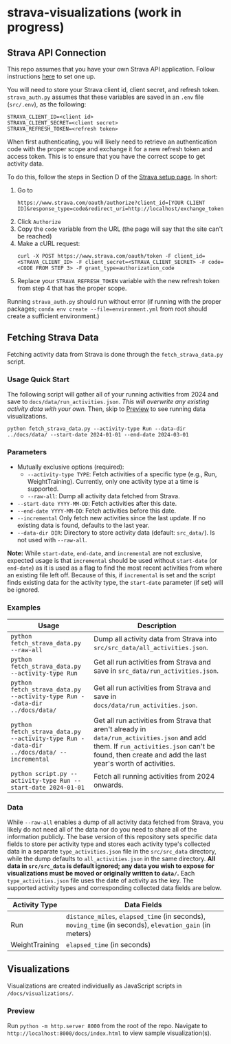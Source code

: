 # strava-visualizations (work in progress)

## Strava API Connection

This repo assumes that you have your own Strava API application.
Follow instructions [here](https://developers.strava.com/docs/getting-started/) to set one up.

You will need to store your Strava client id, client secret, and refresh token.
`strava_auth.py` assumes that these variables are saved in an `.env` file (`src/.env`), as the following:

```
STRAVA_CLIENT_ID=<client id>
STRAVA_CLIENT_SECRET=<client secret>
STRAVA_REFRESH_TOKEN=<refresh token>
```

When first authenticating, you will likely need to retrieve an authentication code with the proper scope and exchange it for a new refresh token and access token. This is to ensure that you have the correct scope to get activity data. 

To do this, follow the steps in Section D of the [Strava setup page](https://developers.strava.com/docs/getting-started/). In short:
1. Go to
   ```
   https://www.strava.com/oauth/authorize?client_id=[YOUR CLIENT ID]&response_type=code&redirect_uri=http://localhost/exchange_token&approval_prompt=force&scope=read,activity:read_all
   ```
3. Click `Authorize` 
4. Copy the `code` variable from the URL (the page will say that the site can't be reached)
5. Make a cURL request:
   ```
   curl -X POST https://www.strava.com/oauth/token -F client_id=<STRAVA_CLIENT_ID> -F client_secret=<STRAVA_CLIENT_SECRET> -F code=<CODE FROM STEP 3> -F grant_type=authorization_code
   ```
6. Replace your `STRAVA_REFRESH_TOKEN` variable with the new refresh token from step 4 that has the proper scope.


Running `strava_auth.py` should run without error (if running with the proper packages; `conda env create --file=environment.yml` from root should create a sufficient environment.)

## Fetching Strava Data

Fetching activity data from Strava is done through the `fetch_strava_data.py` script.

### Usage Quick Start

The following script will gather all of your running activities from 2024 and save to `docs/data/run_activities.json`. *This will overwrite any existing activity data with your own.* Then, skip to [Preview](#preview) to see running data visualizations.

```
python fetch_strava_data.py --activity-type Run --data-dir ../docs/data/ --start-date 2024-01-01 --end-date 2024-03-01
```

### Parameters
- Mutually exclusive options (required):
    - `--activity-type TYPE`: Fetch activities of a specific type (e.g., Run, WeightTraining). Currently, only one activity type at a time is supported.
    - `--raw-all`: Dump all activity data fetched from Strava.
- `--start-date YYYY-MM-DD`: Fetch activities after this date.
- `--end-date YYYY-MM-DD`: Fetch activities before this date.
- `--incremental` Only fetch new activities since the last update. If no existing data is found, defaults to the last year.
- `--data-dir DIR`: Directory to store activity data (default: `src_data/`). Is not used with `--raw-all`.

**Note:** While `start-date`, `end-date`, and `incremental` are not exclusive, expected usage is that `incremental` should be used without `start-date` (or `end-date`) as it is used as a flag to find the most recent activities from where an existing file left off. Because of this, if `incremental` is set and the script finds existing data for the activity type, the `start-date` parameter (if set) will be ignored. 

### Examples

| Usage | Description |
|-------|-------------|
|`python fetch_strava_data.py --raw-all`| Dump all activity data from Strava into `src/src_data/all_activities.json`.|
|`python fetch_strava_data.py --activity-type Run`| Get all run activities from Strava and save in `src_data/run_activities.json`.|
|`python fetch_strava_data.py --activity-type Run --data-dir ../docs/data/`| Get all run activities from Strava and save in `docs/data/run_activities.json`.|
|`python fetch_strava_data.py --activity-type Run --data-dir ../docs/data/ --incremental`| Get all run activities from Strava that aren't already in `data/run_activities.json` and add them. If `run_activities.json` can't be found, then create and add the last year's worth of activities.|
|`python script.py --activity-type Run --start-date 2024-01-01` | Fetch all running activities from 2024 onwards. | 


### Data

While `--raw-all` enables a dump of all activity data fetched from Strava, you likely do not need all of the data nor do you need to share all of the information publicly. The base version of this repository sets specific data fields to store per activity type and stores each activity type's collected data in a separate `type_activities.json` file in the `src/src_data` directory, while the dump defaults to `all_activities.json` in the same directory. **All data in `src/src_data` is default ignored; any data you wish to expose for visualizations must be moved or originally written to `data/`.** Each `type_activities.json` file uses the date of activity as the key. The supported activity types and corresponding collected data fields are below. 

| Activity Type | Data Fields |
| ------------- | ----------- |
| Run | `distance_miles`, `elapsed_time` (in seconds), `moving_time` (in seconds), `elevation_gain` (in meters) |
| WeightTraining | `elapsed_time` (in seconds)|

## Visualizations

Visualizations are created individually as JavaScript scripts in `/docs/visualizations/`. 

### Preview

Run `python -m http.server 8000` from the root of the repo. Navigate to `http://localhost:8000/docs/index.html` to view sample visualization(s).

